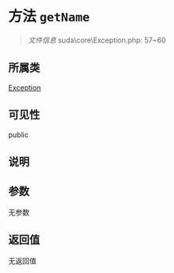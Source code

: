 # 方法 `getName`

> *文件信息* suda\core\Exception.php: 57~60

## 所属类 

[Exception](../Exception.md)

## 可见性

public

## 说明



## 参数


无参数


## 返回值

无返回值
